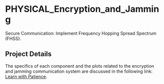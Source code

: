 # PHYSICAL_Encryption_and_Jamming
Secure Communication: Implement Frequency Hopping Spread Spectrum (FHSS).

## Project Details
The specifics of each component and the plots related to the encryption and jamming communication system are discussed in the following link: [Learn with Patience](https://learnwithpatience-wc.blogspot.com/2025/04/physical-layer-frequency-hopping-spread.html).

